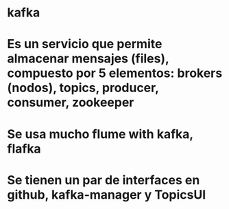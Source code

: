 # kafka

# Es un servicio que permite almacenar mensajes (files), compuesto por 5 elementos: brokers (nodos), topics, producer, consumer, zookeeper

# Se usa mucho flume with kafka, flafka

# Se tienen  un par de interfaces en github, kafka-manager y TopicsUI
